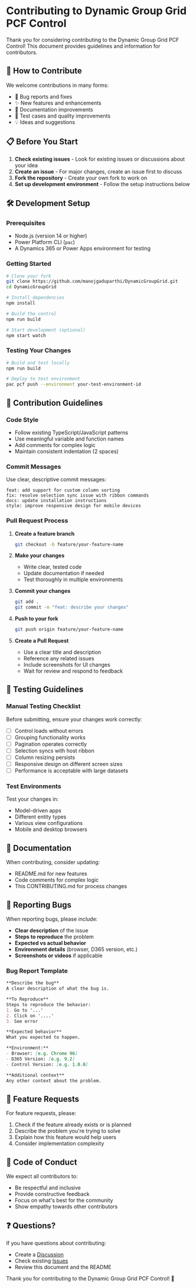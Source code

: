 # Contributing to Dynamic Group Grid PCF Control

Thank you for considering contributing to the Dynamic Group Grid PCF Control! This document provides guidelines and information for contributors.

## 🤝 How to Contribute

We welcome contributions in many forms:
- 🐛 Bug reports and fixes
- ✨ New features and enhancements
- 📖 Documentation improvements
- 🧪 Test cases and quality improvements
- 💡 Ideas and suggestions

## 📋 Before You Start

1. **Check existing issues** - Look for existing issues or discussions about your idea
2. **Create an issue** - For major changes, create an issue first to discuss
3. **Fork the repository** - Create your own fork to work on
4. **Set up development environment** - Follow the setup instructions below

## 🛠️ Development Setup

### Prerequisites
- Node.js (version 14 or higher)
- Power Platform CLI (`pac`)
- A Dynamics 365 or Power Apps environment for testing

### Getting Started
```bash
# Clone your fork
git clone https://github.com/manojgaduparthi/DynamicGroupGrid.git
cd DynamicGroupGrid

# Install dependencies
npm install

# Build the control
npm run build

# Start development (optional)
npm start watch
```

### Testing Your Changes
```bash
# Build and test locally
npm run build

# Deploy to test environment
pac pcf push --environment your-test-environment-id
```

## 📝 Contribution Guidelines

### Code Style
- Follow existing TypeScript/JavaScript patterns
- Use meaningful variable and function names
- Add comments for complex logic
- Maintain consistent indentation (2 spaces)

### Commit Messages
Use clear, descriptive commit messages:
```
feat: add support for custom column sorting
fix: resolve selection sync issue with ribbon commands
docs: update installation instructions
style: improve responsive design for mobile devices
```

### Pull Request Process

1. **Create a feature branch**
   ```bash
   git checkout -b feature/your-feature-name
   ```

2. **Make your changes**
   - Write clear, tested code
   - Update documentation if needed
   - Test thoroughly in multiple environments

3. **Commit your changes**
   ```bash
   git add .
   git commit -m "feat: describe your changes"
   ```

4. **Push to your fork**
   ```bash
   git push origin feature/your-feature-name
   ```

5. **Create a Pull Request**
   - Use a clear title and description
   - Reference any related issues
   - Include screenshots for UI changes
   - Wait for review and respond to feedback

## 🧪 Testing Guidelines

### Manual Testing Checklist
Before submitting, ensure your changes work correctly:

- [ ] Control loads without errors
- [ ] Grouping functionality works
- [ ] Pagination operates correctly
- [ ] Selection syncs with host ribbon
- [ ] Column resizing persists
- [ ] Responsive design on different screen sizes
- [ ] Performance is acceptable with large datasets

### Test Environments
Test your changes in:
- Model-driven apps
- Different entity types
- Various view configurations
- Mobile and desktop browsers

## 📖 Documentation

When contributing, consider updating:
- README.md for new features
- Code comments for complex logic
- This CONTRIBUTING.md for process changes

## 🐛 Reporting Bugs

When reporting bugs, please include:
- **Clear description** of the issue
- **Steps to reproduce** the problem
- **Expected vs actual behavior**
- **Environment details** (browser, D365 version, etc.)
- **Screenshots or videos** if applicable

### Bug Report Template
```markdown
**Describe the bug**
A clear description of what the bug is.

**To Reproduce**
Steps to reproduce the behavior:
1. Go to '...'
2. Click on '....'
3. See error

**Expected behavior**
What you expected to happen.

**Environment:**
- Browser: [e.g. Chrome 96]
- D365 Version: [e.g. 9.2]
- Control Version: [e.g. 1.0.0]

**Additional context**
Any other context about the problem.
```

## 🎯 Feature Requests

For feature requests, please:
1. Check if the feature already exists or is planned
2. Describe the problem you're trying to solve
3. Explain how this feature would help users
4. Consider implementation complexity

## 📜 Code of Conduct

We expect all contributors to:
- Be respectful and inclusive
- Provide constructive feedback
- Focus on what's best for the community
- Show empathy towards other contributors

## ❓ Questions?

If you have questions about contributing:
- Create a [Discussion](https://github.com/manojgaduparthi/DynamicGroupGrid/discussions)
- Check existing [Issues](https://github.com/manojgaduparthi/DynamicGroupGrid/issues)
- Review this document and the README

Thank you for contributing to the Dynamic Group Grid PCF Control! 🙏